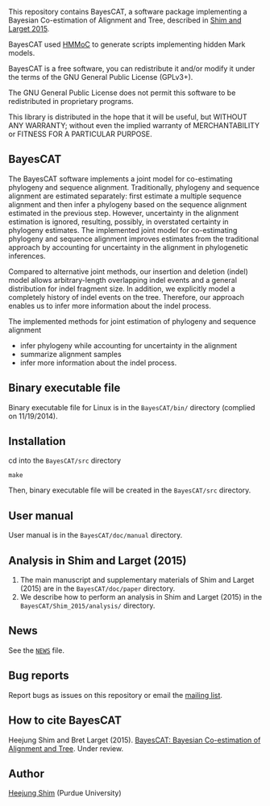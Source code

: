 
This repository contains BayesCAT, a software package implementing a Bayesian Co-estimation of Alignment and Tree, described in [Shim and Larget 2015](https://github.com/heejungshim/BayesCAT/tree/master/doc/paper).

BayesCAT used [HMMoC](http://bioinformatics.oxfordjournals.org/lookup/doi/10.1093/bioinformatics/btm350) to generate scripts implementing hidden Mark models. 

BayesCAT is a free software, you can redistribute it and/or modify it under
the terms of the GNU General Public License (GPLv3+).

The GNU General Public License does not permit this software to be
redistributed in proprietary programs.

This library is distributed in the hope that it will be useful, but
WITHOUT ANY WARRANTY; without even the implied warranty of
MERCHANTABILITY or FITNESS FOR A PARTICULAR PURPOSE.

## BayesCAT

The BayesCAT software implements a joint model for co-estimating phylogeny and sequence alignment. Traditionally, phylogeny and sequence alignment are estimated separately: first estimate a multiple sequence alignment and then infer a phylogeny based on the sequence alignment estimated in the previous step. However, uncertainty in the alignment estimation is ignored, resulting, possibly, in overstated certainty in phylogeny estimates. The implemented joint model for co-estimating phylogeny and sequence alignment improves estimates from the traditional approach by accounting for uncertainty in the alignment in phylogenetic inferences. 

Compared to alternative joint methods, our insertion and deletion (indel) model allows arbitrary-length overlapping indel events and a general distribution for indel fragment size. In addition, we explicitly model a completely history of indel events on the tree. Therefore, our approach enables us to infer more information about the indel process.

The implemented methods for joint estimation of phylogeny and sequence alignment  
+ infer phylogeny while accounting for uncertainty in the alignment
+ summarize alignment samples
+ infer more information about the indel process.

## Binary executable file

Binary executable file for Linux is in the `BayesCAT/bin/` directory (complied on 11/19/2014).

## Installation

cd into the `BayesCAT/src` directory

    make

Then, binary executable file will be created in the `BayesCAT/src` directory.

## User manual 

User manual is in the `BayesCAT/doc/manual` directory.

## Analysis in Shim and Larget (2015)

1. The main manuscript and supplementary materials of Shim and Larget (2015) are in the `BayesCAT/doc/paper` directory.
2. We describe how to perform an analysis in Shim and Larget (2015) in the `BayesCAT/Shim_2015/analysis/` directory.

## News

See the [`NEWS`](https://github.com/heejungshim/BayesCAT/blob/master/NEWS) file.

## Bug reports

Report bugs as issues on this repository or email the [mailing list](https://groups.google.com/forum/?hl=en#!forum/bayescatusers).

## How to cite BayesCAT

Heejung Shim and Bret Larget (2015). [BayesCAT: Bayesian Co-estimation of Alignment and Tree](https://github.com/heejungshim/BayesCAT/tree/master/doc/paper). Under review.

## Author

[Heejung Shim](https://github.com/heejungshim) (Purdue University)


